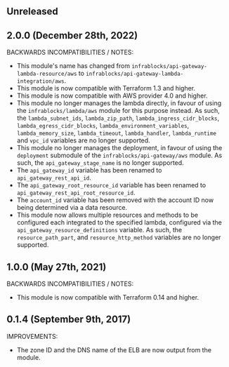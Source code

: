 ## Unreleased

## 2.0.0 (December 28th, 2022)

BACKWARDS INCOMPATIBILITIES / NOTES:

* This module's name has changed from 
  `infrablocks/api-gateway-lambda-resource/aws` to 
  `infrablocks/api-gateway-lambda-integration/aws`.
* This module is now compatible with Terraform 1.3 and higher.
* This module is now compatible with AWS provider 4.0 and higher.
* This module no longer manages the lambda directly, in favour of using
  the `infrablocks/lambda/aws` module for this purpose instead. As such, the
  `lambda_subnet_ids`, `lambda_zip_path`, `lambda_ingress_cidr_blocks`,
  `lambda_egress_cidr_blocks`, `lambda_environment_variables`,
  `lambda_memory_size`, `lambda_timeout`, `lambda_handler`, `lambda_runtime`
  and `vpc_id` variables are no longer supported.
* This module no longer manages the deployment, in favour of using the
  `deployment` submodule of the `infrablocks/api-gateway/aws` module. As such,
  the `api_gateway_stage_name` is no longer supported.
* The `api_gateway_id` variable has been renamed to `api_gateway_rest_api_id`.
* The `api_gateway_root_resource_id` variable has been renamed to
  `api_gateway_rest_api_root_resource_id`.
* The `account_id` variable has been removed with the account ID now being
  determined via a data resource.
* This module now allows multiple resources and methods to be configured each
  integrated to the specified lambda, configured via the 
  `api_gateway_resource_definitions` variable. As such, the 
  `resource_path_part`, and `resource_http_method` variables are no longer
  supported.

## 1.0.0 (May 27th, 2021)

BACKWARDS INCOMPATIBILITIES / NOTES:

* This module is now compatible with Terraform 0.14 and higher.

## 0.1.4 (September 9th, 2017) 

IMPROVEMENTS:

* The zone ID and the DNS name of the ELB are now output from the module.   
